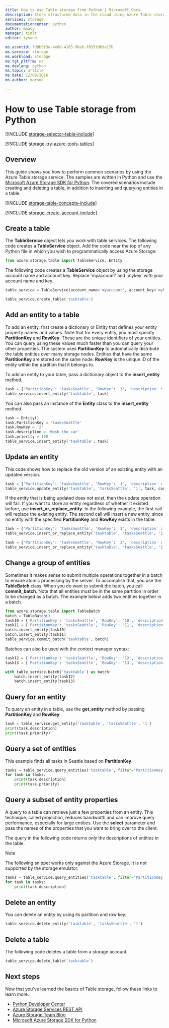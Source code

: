```yaml
---
title: How to use Table storage from Python | Microsoft Docs
description: Store structured data in the cloud using Azure Table storage, a NoSQL data store.
services: storage
documentationcenter: python
author: mmacy
manager: timlt
editor: tysonn

ms.assetid: 7ddb9f3e-4e6d-4103-96e6-f0351d69a17b
ms.service: storage
ms.workload: storage
ms.tgt_pltfrm: na
ms.devlang: python
ms.topic: article
ms.date: 12/08/2016
ms.author: marsma

---
```

# How to use Table storage from Python
[!INCLUDE [storage-selector-table-include](../../includes/storage-selector-table-include.md)]

[!INCLUDE [storage-try-azure-tools-tables](../../includes/storage-try-azure-tools-tables.md)]

## Overview
This guide shows you how to perform common scenarios by using the Azure Table storage service. The samples are written in Python and use the [Microsoft Azure Storage SDK for Python]. The covered scenarios include creating and deleting a table, in addition to inserting and querying entities in a table.

[!INCLUDE [storage-table-concepts-include](../../includes/storage-table-concepts-include.md)]

[!INCLUDE [storage-create-account-include](../../includes/storage-create-account-include.md)]

## Create a table
The **TableService** object lets you work with table services. The
following code creates a **TableService** object. Add the code near
the top of any Python file in which you wish to programmatically access Azure Storage:

```python
from azure.storage.table import TableService, Entity
```

The following code creates a **TableService** object by using the storage account name and account key.  Replace 'myaccount' and 'mykey' with your account name and key.

```python
table_service = TableService(account_name='myaccount', account_key='mykey')

table_service.create_table('tasktable')
```

## Add an entity to a table
To add an entity, first create a dictionary or Entity that defines your entity
property names and values. Note that for every entity, you must
specify **PartitionKey** and **RowKey**. These are the unique
identifiers of your entities. You can query using these values much
faster than you can query your other properties. The system uses **PartitionKey** to
automatically distribute the table entities over many storage nodes.
Entities that have the same **PartitionKey** are stored on the same node. **RowKey** is the unique ID of the entity within the partition that it
belongs to.

To add an entity to your table, pass a dictionary object to the **insert\_entity** method.

```python
task = {'PartitionKey': 'tasksSeattle', 'RowKey': '1', 'description' : 'Take out the trash', 'priority' : 200}
table_service.insert_entity('tasktable', task)
```

You can also pass an instance of the **Entity** class to the **insert\_entity** method.

```python
task = Entity()
task.PartitionKey = 'tasksSeattle'
task.RowKey = '2'
task.description = 'Wash the car'
task.priority = 100
table_service.insert_entity('tasktable', task)
```

## Update an entity
This code shows how to replace the old version of an existing entity with an updated version.

```python
task = {'PartitionKey': 'tasksSeattle', 'RowKey': '1', 'description' : 'Take out the garbage', 'priority' : 250}
table_service.update_entity('tasktable', 'tasksSeattle', '1', task, content_type='application/atom+xml')
```

If the entity that is being updated does not exist, then the update
operation will fail. If you want to store an entity
regardless of whether it existed before, use **insert\_or\_replace_entity**.
In the following example, the first call will replace the existing entity. The second call will insert a new entity, since no entity with the specified **PartitionKey** and **RowKey** exists in the table.

```python
task = {'PartitionKey': 'tasksSeattle', 'RowKey': '1', 'description' : 'Take out the garbage again', 'priority' : 250}
table_service.insert_or_replace_entity('tasktable', 'tasksSeattle', '1', task, content_type='application/atom+xml')

task = {'PartitionKey': 'tasksSeattle', 'RowKey': '3', 'description' : 'Buy detergent', 'priority' : 300}
table_service.insert_or_replace_entity('tasktable', 'tasksSeattle', '1', task, content_type='application/atom+xml')
```

## Change a group of entities
Sometimes it makes sense to submit multiple operations together in a
batch to ensure atomic processing by the server. To accomplish that, you
use the **TableBatch** class. When you do want to submit the
batch, you call **commit\_batch**. Note that all entities must be in the same partition in order to be changed as a batch. The example below adds two entities together in a batch.

```python
from azure.storage.table import TableBatch
batch = TableBatch()
task10 = {'PartitionKey': 'tasksSeattle', 'RowKey': '10', 'description' : 'Go grocery shopping', 'priority' : 400}
task11 = {'PartitionKey': 'tasksSeattle', 'RowKey': '11', 'description' : 'Clean the bathroom', 'priority' : 100}
batch.insert_entity(task10)
batch.insert_entity(task11)
table_service.commit_batch('tasktable', batch)
```

Batches can also be used with the context manager syntax:

```python
task12 = {'PartitionKey': 'tasksSeattle', 'RowKey': '12', 'description' : 'Go grocery shopping', 'priority' : 400}
task13 = {'PartitionKey': 'tasksSeattle', 'RowKey': '13', 'description' : 'Clean the bathroom', 'priority' : 100}

with table_service.batch('tasktable') as batch:
    batch.insert_entity(task12)
    batch.insert_entity(task13)
```

## Query for an entity
To query an entity in a table, use the **get\_entity** method by
passing **PartitionKey** and **RowKey**.

```python
task = table_service.get_entity('tasktable', 'tasksSeattle', '1')
print(task.description)
print(task.priority)
```

## Query a set of entities
This example finds all tasks in Seattle based on **PartitionKey**.

```python
tasks = table_service.query_entities('tasktable', filter="PartitionKey eq 'tasksSeattle'")
for task in tasks:
    print(task.description)
    print(task.priority)
```

## Query a subset of entity properties
A query to a table can retrieve just a few properties from an entity.
This technique, called *projection*, reduces bandwidth and can improve
query performance, especially for large entities. Use the **select**
parameter and pass the names of the properties that you want to bring over
to the client.

The query in the following code returns only the descriptions of
entities in the table.

> [!NOTE]
> The following snippet works only against the Azure Storage. It is not supported by the storage emulator.
>
>

```python
tasks = table_service.query_entities('tasktable', filter="PartitionKey eq 'tasksSeattle'", select='description')
for task in tasks:
    print(task.description)
```

## Delete an entity
You can delete an entity by using its partition and row key.

```python
table_service.delete_entity('tasktable', 'tasksSeattle', '1')
```

## Delete a table
The following code deletes a table from a storage account.

```python
table_service.delete_table('tasktable')
```

## Next steps
Now that you've learned the basics of Table storage, follow these links
to learn more.

* [Python Developer Center](https://azure.microsoft.com/en-us/develop/python/)
* [Azure Storage Services REST API](http://msdn.microsoft.com/library/azure/dd179355)
* [Azure Storage Team Blog]
* [Microsoft Azure Storage SDK for Python]

[Azure Storage Team blog]: http://blogs.msdn.com/b/windowsazurestorage/
[Microsoft Azure Storage SDK for Python]: https://github.com/Azure/azure-storage-python
